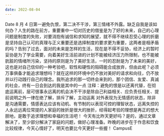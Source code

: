 ```yaml
---
date: 2022-08-04
---
```


Date 8 月 4 日第一避免仇恨，第二决不干涉，第三情绪不外露。缺乏自我是该如何办？人生的路在前方，重要重中一切对历史的借鉴是为了好的未来，自己的心理问题是制度的失败，对要消抱有诚信和求知的展望，就不得不继续忍受心理的折磨是坚持自己认可的真理与正义重要还是选择制度的要求更为重要，这两者是相矛盾的吗？告别了过去，面对的未来是怎样的生活，现在是不得不妥协，经济上的暂时妥协是为了学业需要，向着美好生活前进的计划不能被经济压力所限制，也不能被肮脏的情绪所污染，坚持的原则是为了美好生活，一时的忍耐是为了未来的美好，这也是对自己信仰的一种考验吧，软性和硬性的阻碍能合成放弃，但由此呢？必须万事俱备才能追求理想吗？就在这样的环境中仍不放对美好的请求和向往，仍不放并以行动践行自己的理念。我所追求的那一切终会来到的，那个团信、友爱、真诚的社会，终有一日会到达的我是其中的一点 注释：避免的恨是以还离代替，在彻底运离前，层可很事永远离的机会决不干涉是除自己利益相关、应负责任相关、提前说明之外一律在绝了解，排斥了解，主动运离 对外表现为无情感的状态，除非是沟通需要，情感表达应该有动机、有节制的以表现可控的理智状态，远离失控的人永远远离位常提的人家庭的挫折是很大的挫折，经得起考验的理想是再正的想大胆地，是敢于追求理想和幸福的生活吧！ 今天有比昨天更好吗？是的，通过文章解决了，至少部分解决了家庭的问题，做好心理准备。昨晚的进步在于作息和饮食比较规律，今天心情好了，明天也要比今天更好一些握！ CampusE
